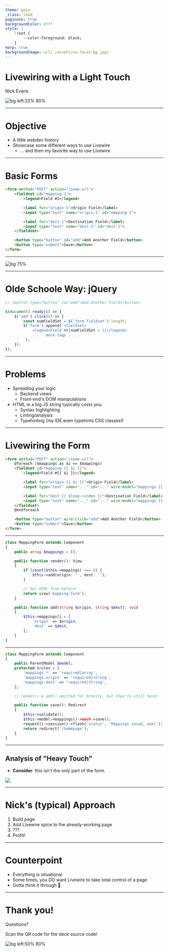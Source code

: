 ```yaml
---
theme: gaia
_class: lead
paginate: true
backgroundColor: #fff
style: |
    :root {
        --color-foreground: black;
    }
marp: true
backgroundImage: url(./assets/nu-facet-bg.jpg)
---
```


# Livewiring with a Light Touch

Nick Evans

![bg left:33% 80%](./assets/eacdcon-logo.png)


---

# Objective
<!-- I have a couple goals here on what I want to show you. 

The first is a little bit of webdev history, which should put Livewire into its proper context. You might wonder why I'm talking about some of that stuff, but it'll make sense at the end.

Then, we move on to Livewire! I'll show some code and we'll talk about the pros and cons.
-->

- A little webdev history
- Showcase some different ways to use Livewire
    - ... and then my favorite way to use Livewire

---

# Basic Forms
<!-- 
Ok, so, scenario. You're building a form to map fields together.

Here's our starting point: a form that submits a POST when you click the save button. Inside the form is a fieldset for two text boxes, for the origin & destination field names in your mapping.

This form is static and lets you enter exactly one mapping, which is fantastic right up until you need two.
-->

```html
<form method="POST" action="/some-url">
    <fieldset id="mapping-1">
        <legend>Field #1</legend>

        <label for="origin-1">Origin Field</label>
        <input type="text" name="origin-1" id="mapping-1">

        <label for="dest-1">Destination Field</label>
        <input type="text" name="dest-1" id="dest-1">
    </fieldset>

    <button type="button" id="add">Add Another Field</button>
    <button type="submit">Save</button>
</form>
```

---
<!--
The HTML we just looked at is much simpler, but this is what it would look like with some styling applied.

It's for setting up a variable number of mappings. This particular screenshot is the OnBase SSO Shim, where an admin maps fields from the directory to URL parameters in the URL users are redirected to, so the form can get directory data.

The markup didn't have the delete or "add another parameter" button. We'll get to that second one at some point!
-->
![bg 75%](./assets/form-example.png)

---

# Olde Schoole Way: jQuery
<!-- 
So our first challenge is to make that "Add Another Field" button work, right?

In the primordial times, we would have used techniques called "DHTML", or Dynamic HTML. This wasn't a real spec or library or anything -- it was just when IE4's DOM API for JS was good enough to manipulate HTML in real-time.

But a little bit later, we came up with jQuery, and that stuck around for a long time. So to make that button work, you might do something like this: bind the click handler and them vomit some strings of HTML into the form tag's children.

And yes, I know there's a bug here. I need the examples to fit on a slide so I don't want to get too complicated. For similar reasons of brevity, I'm using some modern JS syntax too.
--->

```js
// <button type="button" id="add">Add Another Field</button>

$(document).ready(() => {
    $('add').click(() => {
        const numFieldSet = $('form fieldset').length;
        $('form').append(`<fieldset>
            <legend>Field #${numFieldSet + 1}</legend> 
            . . . more tags . . .
        `);
    });
});
```

---

# Problems
<!--
That was the way to go from like, 2004 through to 2021. It will still serve perfectly well today, and if you're working in an environment that relies in jQuery, it's not bad or wrong or anything like that.

There are downsides though, particularly with a traditional MVC-style web app where your backend's view layer is rendering pages, because now you're splitting that responsibility up. For our one silly example, it's not a huge deal, but then you have things like FRS. Finding where to change something there can be a bit of a bear because it's JS split up across a ton of views.

The append() call also has a big string of JS. I don't think anyone made nice IDE plugins for jQuery, so you'll frequently lose all of their features if you just start typing HTML in a JS string. Which isn't the end of the world, but it does mean you'll make more errors. And code without syntax highlighting is less pleasant than code with it...
-->
- Spreading your logic
    - Backend views 
    - Front-end's DOM manipulations
- HTML in a big JS string typically costs you:
    - Syntax highlighting
    - Linting/analysis
    - Typehinting (my IDE even typehints CSS classes!)

---

# Livewiring the Form
<!-- 
That first downside, splitting things up into an unknown number of jQuery callbacks, can be mitigated with something like Livewire, Vue, or React. These centralize control, so instead of a random spot binding click handlers by ID, they're a lot more deliberate about what's going on.

I prefer Livewire for our Laravel apps, since it keeps things mostly in Blade and PHP, with minimal JS needed. 

And that was our history lesson, BTWs. Let's look at how to Livewire our form.

This is a Blade view now, so we can do loops. I'll show the PHP side of this next, but imagine we've got an array of mappings tracked, and we bind the "Add Another Field" to the "click" method.
-->
```html
<form method="POST" action="/some-url">
    @foreach ($mappings as $i => $mappings)
    <fieldset id="mapping-{{ $i }}">
        <legend>Field #{{ $i }}</legend>

        <label for="origin-{{ $i }}">Origin Field</label>
        <input type="text" name="..." id="..." wire:model="mappings.{{ $i }}.origin">

        <label for="dest-{{ $loop->index }}">Destination Field</label>
        <input type="text" name="..." id="..." wire:model="mappings.{{ $i }}.dest">
    </fieldset>
    @endforeach

    <button type="button" wire:click="add">Add Another Field</button>
    <button type="submit">Save</button>
</form>
```

---
<!-- 
Here's how I'd implement the backend parts. This is pretty straightforward: ensure there's always at least one mapping, so the form has at least one origin/destination text field, and when somebody wants to add one, just add a new entry the the array.

This mirrors what the jQuery code was doing. The form itself is still just an HTML form -- clicking the button adds more fields, but Livewire is just enhancing the existing HTML with a bit of dynamicism.

The Save button is untouched here. That will still submit a normal form POST to the next page.
-->

```php
class MappingForm extends Component
{
    public array $mappings = [];

    public function render(): View
    {
        if (count($this->mappings) === 0) {
            $this->add(origin: '', dest: '');
        }

        // Our HTML from before!
        return view('mapping-form');
    }

    public function add(string $origin, string $dest): void
    {
        $this->mappings[] = [
            'origin' => $origin,
            'dest' => $dest,
        ];
    }
}
```

---

<!--
So you might be thinking "wow boring you just gave me the most basic livewire demo, i've seen this before nick". And you are correct!

But I'm building to a point. A lot of times, when people reach for Livewire, they end up yielding all control of the form to it. 

In this example, which I will call the Heavy Touch", instead of adding more text fields to the form, this is actually saving them to the database as you add them. This changes the dynamic a bit: instead of Livewire adding some dynamic HTML features to the page, it's now in charge of the whole page. It has to validate the form data, save it, and give the user feedback about all of this.
-->

```php
class MappingForm extends Component
{
    public ParentModel $model;
    protected $rules = [
        'mappings.*' => 'required|array',
        'mappings.origin' => 'required|string',
        'mappings.dest' => 'required|string',
    ];

    // render() & add() omitted for brevity, but they're still here!

    public function save(): Redirect
    {
        $this->validate();
        $this->model->mappings()->each->save();
        request()->session()->flash('status', 'Mappings saved, woo!');
        return redirect('/homepage');
    }
}
```
---

## Analysis of "Heavy Touch"
<!--
You might think there's not much of a difference in our example. Who cares if a controller is validating and saving vs that Livewire component? It's just a small form.

But going back to the real-world example I was drawing from: here is an image of the whole form. Our Livewired piece is highlighted in red, but as you can see, there are several other fields and pieces of functionality in the <form> tag.

The downside with our Heavy Touch approach is that the Livewire component now needs to take over *all* of this. Validations beyond its scope, rendering other fields, handling whether the form record has been created in the DB yet or not, the copy functionality, the delete functionality on the right side.

These are WAY more problems than it needs to be concerned with. You just wanted what what our original jQuery snippet did. That was about ten lines of code.
-->
- **Consider**: this isn't the only part of the form.

![](./assets/whole-form-example.png)

---
<!--
When I Livewire something, my typical approach is to build it as a normal set of controller actions and a regular-old Blade view. 

Once all of this is working, I'll go back and extract small bits into Livewire components.

As long as my Livewire components are only manipulating the HTML for the form, then when the user hits 'Submit', their browser is still submitting the form data in the expected format. Everything I wrote before will still work -- validating, saving, etc doesn't have to be touched.

That is why I call it the 'light touch' approach.
--->
# Nick's (typical) Approach
1. Build page
2. Add Livewire spice to the already-working page
3. ???
4. Profit!

---
<!-- 
As you saw in the header for the last slide, the light touch approach is my TYPICAL approach.

Default would be another good word for it. There are cases where there's going to be SO MUCH going on, that it's easier to yield full control to Livewire. 

This is whenever you've got a TON of dynamic features in a page that all need to interact with each other. For example...the main data table for an app like FRS, NLA, SOAP, or GSP. Dozens of filters, sorting, popups, bulk action checkboxes, events being broadcast every which way.

The way I think of it: that's when we're using Livewire more like Vue or React to build a rich UI, than using it like jQuery to add a little bit of spice in some specific spots.
-->
# Counterpoint
- Everything is situational
- Some times, you DO want Livewire to take total control of a page
- Gotta think it through :thinking:

---
<!-- 
Okay, that's it. Thanks for listening to me. I hope this was interesting!

I'll post the deck in our SharePoint folder, but if you'd like a copy of the deck or notes right now, you can scan that QR code for the repo URL. It's all markdown.

Questions?
-->

# Thank you!
Questions?

Scan the QR code for the deck source code!

![bg left:50% 80%](./assets/talk-repo.png)
